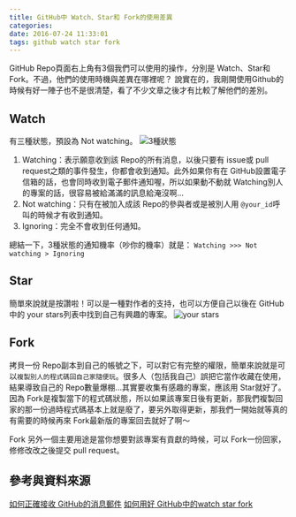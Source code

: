 ```yaml
---
title: GitHub中 Watch、Star和 Fork的使用差異
categories:
date: 2016-07-24 11:33:01
tags: github watch star fork
---
```

GitHub Repo頁面右上角有3個我們可以使用的操作，分別是 Watch、Star和Fork。不過，他們的使用時機與差異在哪裡呢？ 說實在的，我剛開使用Github的時候有好一陣子也不是很清楚，看了不少文章之後才有比較了解他們的差別。
<!--more-->
## Watch

有三種狀態，預設為 Not watching。
![3種狀態](../images/watch_fork_star/watch3type.png)
1. Watching：表示願意收到該 Repo的所有消息，以後只要有 issue或 pull request之類的事件發生，你都會收到通知。此外如果你有在 GitHub設置電子信箱的話，也會同時收到電子郵件通知喔，所以如果動不動就 Watching別人的專案的話，很容易被給滿滿的訊息給淹沒啊...
2. Not watching：只有在被加入成該 Repo的參與者或是被別人用 `@your_id`呼叫的時候才有收到通知。
3. Ignoring：完全不會收到任何通知。

總結一下，3種狀態的通知機率（吵你的機率）就是：  `Watching >>> Not watching > Ignoring`

## Star
簡單來說就是按讚啦！可以是一種對作者的支持，也可以方便自己以後在 GitHub中的 your stars列表中找到自己有興趣的專案。
![your stars](../images/watch_fork_star/your_stars.png)

## Fork
拷貝一份 Repo副本到自己的帳號之下，可以對它有完整的權限，簡單來說就是可以`複製別人的程式碼回自己家隨便玩`。很多人（包括我自己）誤把它當作收藏在使用，結果導致自己的 Repo數量爆棚...其實要收集有感趣的專案，應該用 Star就好了。因為 Fork是複製當下的程式碼狀態，所以如果該專案日後有更新，那我們複製回家的那一份過時程式碼基本上就是廢了，要另外取得更新，那我們一開始就等真的有需要的時候再來 Fork最新版的專案回去就好了啊～

Fork 另外一個主要用途是當你想要對該專案有貢獻的時候，可以 Fork一份回家，修修改改之後提交 pull request。

## 參考與資料來源
[如何正確接收 GitHub的消息郵件](https://github.com/cssmagic/blog/issues/49)
[如何用好 GitHub中的watch star fork](http://www.jianshu.com/p/6c366b53ea41)
